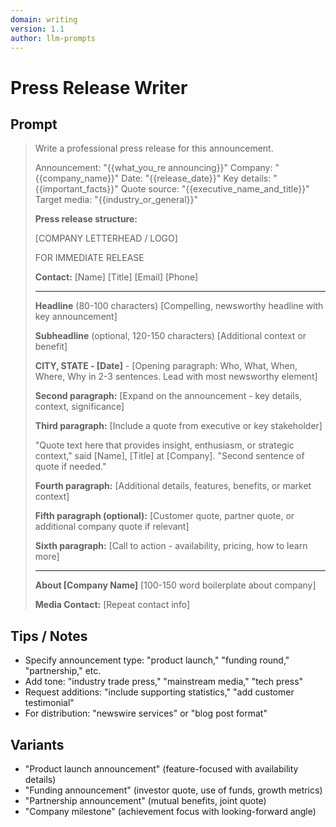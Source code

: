 ```yaml
---
domain: writing
version: 1.1
author: llm-prompts
---
```


# Press Release Writer

## Prompt
> Write a professional press release for this announcement.
>
> Announcement: "{{what_you_re announcing}}"
> Company: "{{company_name}}"
> Date: "{{release_date}}"
> Key details: "{{important_facts}}"
> Quote source: "{{executive_name_and_title}}"
> Target media: "{{industry_or_general}}"
>
> **Press release structure:**
>
> [COMPANY LETTERHEAD / LOGO]
>
> FOR IMMEDIATE RELEASE
>
> **Contact:**
> [Name]
> [Title]
> [Email]
> [Phone]
>
> ---
>
> **Headline** (80-100 characters)
> [Compelling, newsworthy headline with key announcement]
>
> **Subheadline** (optional, 120-150 characters)
> [Additional context or benefit]
>
> **CITY, STATE - [Date]** - [Opening paragraph: Who, What, When, Where, Why in 2-3 sentences. Lead with most newsworthy element]
>
> **Second paragraph:** [Expand on the announcement - key details, context, significance]
>
> **Third paragraph:** [Include a quote from executive or key stakeholder]
>
> "Quote text here that provides insight, enthusiasm, or strategic context," said [Name], [Title] at [Company].
> "Second sentence of quote if needed."
>
> **Fourth paragraph:** [Additional details, features, benefits, or market context]
>
> **Fifth paragraph (optional):** [Customer quote, partner quote, or additional company quote if relevant]
>
> **Sixth paragraph:** [Call to action - availability, pricing, how to learn more]
>
> ---
>
> **About [Company Name]**
> [100-150 word boilerplate about company]
>
> **Media Contact:**
> [Repeat contact info]
>
> ###

## Tips / Notes
- Specify announcement type: "product launch," "funding round," "partnership," etc.
- Add tone: "industry trade press," "mainstream media," "tech press"
- Request additions: "include supporting statistics," "add customer testimonial"
- For distribution: "newswire services" or "blog post format"

## Variants
- "Product launch announcement" (feature-focused with availability details)
- "Funding announcement" (investor quote, use of funds, growth metrics)
- "Partnership announcement" (mutual benefits, joint quote)
- "Company milestone" (achievement focus with looking-forward angle)
